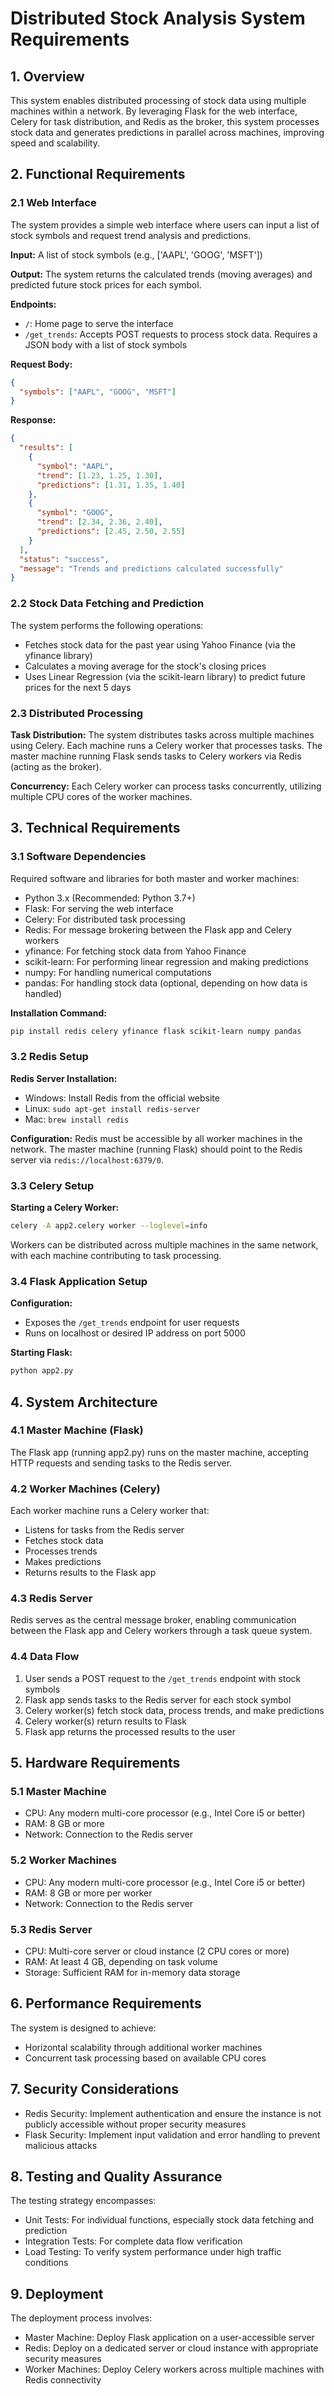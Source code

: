 # Distributed Stock Analysis System Requirements

## 1. Overview

This system enables distributed processing of stock data using multiple machines within a network. By leveraging Flask for the web interface, Celery for task distribution, and Redis as the broker, this system processes stock data and generates predictions in parallel across machines, improving speed and scalability.

## 2. Functional Requirements

### 2.1 Web Interface

The system provides a simple web interface where users can input a list of stock symbols and request trend analysis and predictions.

**Input:** A list of stock symbols (e.g., ['AAPL', 'GOOG', 'MSFT'])

**Output:** The system returns the calculated trends (moving averages) and predicted future stock prices for each symbol.

**Endpoints:**
- `/`: Home page to serve the interface
- `/get_trends`: Accepts POST requests to process stock data. Requires a JSON body with a list of stock symbols

**Request Body:**
```json
{
  "symbols": ["AAPL", "GOOG", "MSFT"]
}
```

**Response:**
```json
{
  "results": [
    {
      "symbol": "AAPL",
      "trend": [1.23, 1.25, 1.30],
      "predictions": [1.31, 1.35, 1.40]
    },
    {
      "symbol": "GOOG",
      "trend": [2.34, 2.36, 2.40],
      "predictions": [2.45, 2.50, 2.55]
    }
  ],
  "status": "success",
  "message": "Trends and predictions calculated successfully"
}
```

### 2.2 Stock Data Fetching and Prediction

The system performs the following operations:
- Fetches stock data for the past year using Yahoo Finance (via the yfinance library)
- Calculates a moving average for the stock's closing prices
- Uses Linear Regression (via the scikit-learn library) to predict future prices for the next 5 days

### 2.3 Distributed Processing

**Task Distribution:**
The system distributes tasks across multiple machines using Celery. Each machine runs a Celery worker that processes tasks. The master machine running Flask sends tasks to Celery workers via Redis (acting as the broker).

**Concurrency:**
Each Celery worker can process tasks concurrently, utilizing multiple CPU cores of the worker machines.

## 3. Technical Requirements

### 3.1 Software Dependencies

Required software and libraries for both master and worker machines:

- Python 3.x (Recommended: Python 3.7+)
- Flask: For serving the web interface
- Celery: For distributed task processing
- Redis: For message brokering between the Flask app and Celery workers
- yfinance: For fetching stock data from Yahoo Finance
- scikit-learn: For performing linear regression and making predictions
- numpy: For handling numerical computations
- pandas: For handling stock data (optional, depending on how data is handled)

**Installation Command:**
```bash
pip install redis celery yfinance flask scikit-learn numpy pandas
```

### 3.2 Redis Setup

**Redis Server Installation:**
- Windows: Install Redis from the official website
- Linux: `sudo apt-get install redis-server`
- Mac: `brew install redis`

**Configuration:**
Redis must be accessible by all worker machines in the network. The master machine (running Flask) should point to the Redis server via `redis://localhost:6379/0`.

### 3.3 Celery Setup

**Starting a Celery Worker:**
```bash
celery -A app2.celery worker --loglevel=info
```

Workers can be distributed across multiple machines in the same network, with each machine contributing to task processing.

### 3.4 Flask Application Setup

**Configuration:**
- Exposes the `/get_trends` endpoint for user requests
- Runs on localhost or desired IP address on port 5000

**Starting Flask:**
```bash
python app2.py
```

## 4. System Architecture

### 4.1 Master Machine (Flask)
The Flask app (running app2.py) runs on the master machine, accepting HTTP requests and sending tasks to the Redis server.

### 4.2 Worker Machines (Celery)
Each worker machine runs a Celery worker that:
- Listens for tasks from the Redis server
- Fetches stock data
- Processes trends
- Makes predictions
- Returns results to the Flask app

### 4.3 Redis Server
Redis serves as the central message broker, enabling communication between the Flask app and Celery workers through a task queue system.

### 4.4 Data Flow
1. User sends a POST request to the `/get_trends` endpoint with stock symbols
2. Flask app sends tasks to the Redis server for each stock symbol
3. Celery worker(s) fetch stock data, process trends, and make predictions
4. Celery worker(s) return results to Flask
5. Flask app returns the processed results to the user

## 5. Hardware Requirements

### 5.1 Master Machine
- CPU: Any modern multi-core processor (e.g., Intel Core i5 or better)
- RAM: 8 GB or more
- Network: Connection to the Redis server

### 5.2 Worker Machines
- CPU: Any modern multi-core processor (e.g., Intel Core i5 or better)
- RAM: 8 GB or more per worker
- Network: Connection to the Redis server

### 5.3 Redis Server
- CPU: Multi-core server or cloud instance (2 CPU cores or more)
- RAM: At least 4 GB, depending on task volume
- Storage: Sufficient RAM for in-memory data storage

## 6. Performance Requirements

The system is designed to achieve:
- Horizontal scalability through additional worker machines
- Concurrent task processing based on available CPU cores

## 7. Security Considerations

- Redis Security: Implement authentication and ensure the instance is not publicly accessible without proper security measures
- Flask Security: Implement input validation and error handling to prevent malicious attacks

## 8. Testing and Quality Assurance

The testing strategy encompasses:
- Unit Tests: For individual functions, especially stock data fetching and prediction
- Integration Tests: For complete data flow verification
- Load Testing: To verify system performance under high traffic conditions

## 9. Deployment

The deployment process involves:
- Master Machine: Deploy Flask application on a user-accessible server
- Redis: Deploy on a dedicated server or cloud instance with appropriate security measures
- Worker Machines: Deploy Celery workers across multiple machines with Redis connectivity